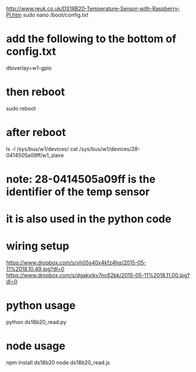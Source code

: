 http://www.reuk.co.uk/DS18B20-Temperature-Sensor-with-Raspberry-Pi.htm
sudo nano /boot/config.txt
# add the following to the bottom of config.txt
dtoverlay=w1-gpio
# then reboot
sudo reboot
# after reboot
ls -l /sys/bus/w1/devices/
cat /sys/bus/w1/devices/28-0414505a09ff/w1_slave
# note: 28-0414505a09ff is the identifier of the temp sensor
# it is also used in the python code 

# wiring setup
https://www.dropbox.com/s/vh05s40x4kfz4hq/2015-05-11%2018.10.49.jpg?dl=0
https://www.dropbox.com/s/dgakxjkv7nc62bk/2015-05-11%2018.11.00.jpg?dl=0

# python usage
python ds18b20_read.py

# node usage
npm install ds18b20
node ds18b20_read.js


